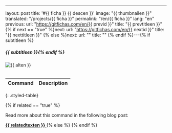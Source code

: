 ---
layout: post
title: '#{{ ficha }} {{ descen }}'
image: "{{ thumbnailen }}"
translated: "/projects/{{ ficha }}"
permalink: "/en/{{ ficha }}"
lang: "en"
previous:
  url: "https://gitfichas.com/en/{{ previd }}"
  title: "{{ prevtitleen }}"
{% if next == "true" %}next:
  url: "https://gitfichas.com/en/{{ nextid }}"
  title: "{{ nexttitleen }}"
{% else %}next:
  url: ""
  title: ""
{% endif %}---{% if subtitleen %}
##### {{ subtitleen }}{% endif %}

<img alt="{{ alten }}" src="{{ highresen }}"><br><br>

| Command | Description |
|---------|-------------|

{: .styled-table}

{% if related == "true" %}<br>

Read more about this command in the following blog post:

<a href="{{ relatedsrcen }}">
  <strong>{{ relatedtexten }}</strong>
</a>
{% else %}<!--
<br>

Read more about this command in the following blog post:

<a href="{{ relatedsrcen }}">
  <strong>{{ relatedtexten }}</strong>
</a>
-->
{% endif %}